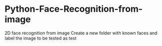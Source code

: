 # Python-Face-Recognition-from-image
2D face recognition from image
Create a new folder with known faces and label the image to be tested as test
